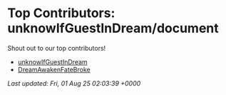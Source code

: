 # Top Contributors: unknowIfGuestInDream/document
Shout out to our top contributors!

- [unknowIfGuestInDream](https://github.com/unknowIfGuestInDream)
- [DreamAwakenFateBroke](https://github.com/DreamAwakenFateBroke)


_Last updated: Fri, 01 Aug 25 02:03:39 +0000_
